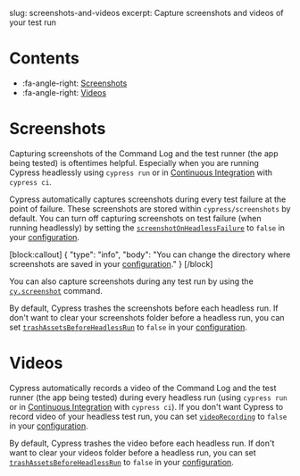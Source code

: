 slug: screenshots-and-videos
excerpt: Capture screenshots and videos of your test run

# Contents

- :fa-angle-right: [Screenshots](#section-screenshots)
- :fa-angle-right: [Videos](#section-videos)

# Screenshots

Capturing screenshots of the Command Log and the test runner (the app being tested) is oftentimes helpful. Especially when you are running Cypress headlessly using `cypress run` or in [Continuous Integration](https://on.cypress.io/guides/continuous-integration) with `cypress ci`.

Cypress automatically captures screenshots during every test failure at the point of failure. These screenshots are stored within `cypress/screenshots` by default. You can turn off capturing screenshots on test failure (when running headlessly) by setting the [`screenshotOnHeadlessFailure`](https://on.cypress.io/configuration#section-screenshots) to `false` in your [configuration](https://on.cypress.io/configuration).

[block:callout]
{
  "type": "info",
  "body": "You can change the directory where screenshots are saved in your [configuration](https://on.cypress.io/configuration)."
}
[/block]

You can also capture screenshots during any test run by using the [`cy.screenshot`](https://on.cypress.io/api/screenshot) command.

By default, Cypress trashes the screenshots before each headless run. If don't want to clear your screenshots folder before a headless run, you can set [`trashAssetsBeforeHeadlessRun`](https://on.cypress.io/configuration#section-screenshots) to `false` in your [configuration](https://on.cypress.io/configuration).

# Videos

Cypress automatically records a video of the Command Log and the test runner (the app being tested) during every headless run (using `cypress run` or in [Continuous Integration](https://on.cypress.io/guides/continuous-integration) with `cypress ci`). If you don't want Cypress to record video of your headless test run, you can set [`videoRecording`](https://on.cypress.io/configuration#section-video) to `false` in your [configuration](https://on.cypress.io/configuration).

By default, Cypress trashes the video before each headless run. If don't want to clear your videos folder before a headless run, you can set [`trashAssetsBeforeHeadlessRun`](https://on.cypress.io/configuration#section-video) to `false` in your [configuration](https://on.cypress.io/configuration).
